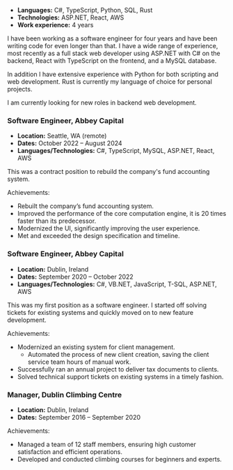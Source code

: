 - **Languages:** C#, TypeScript, Python, SQL, Rust
- **Technologies:** ASP.NET, React, AWS
- **Work experience:** 4 years

I have been working as a software engineer for four years and have been writing
code for even longer than that. I have a wide range of experience, most recently
as a full stack web developer using ASP.NET with C# on the backend, React with
TypeScript on the frontend, and a MySQL database.

In addition I have extensive experience with Python for both scripting and web
development. Rust is currently my language of choice for personal projects.

I am currently looking for new roles in backend web development.

### Software Engineer, Abbey Capital
- **Location:** Seattle, WA (remote)
- **Dates:** October 2022 – August 2024
- **Languages/Technologies:** C#, TypeScript, MySQL, ASP.NET, React, AWS

This was a contract position to rebuild the company's fund accounting system.

Achievements:
- Rebuilt the company’s fund accounting system.
- Improved the performance of the core computation engine, it is 20 times faster
  than its predecessor.
- Modernized the UI, significantly improving the user experience.
- Met and exceeded the design specification and timeline.

### Software Engineer, Abbey Capital
- **Location:** Dublin, Ireland
- **Dates:** September 2020 – October 2022
- **Languages/Technologies:** C#, VB.NET, JavaScript, T-SQL, ASP.NET, AWS

This was my first position as a software engineer. I started off solving tickets
for existing systems and quickly moved on to new feature development.

Achievements:
- Modernized an existing system for client management.
  - Automated the process of new client creation, saving the client service team
    hours of manual work.
- Successfully ran an annual project to deliver tax documents to clients.
- Solved technical support tickets on existing systems in a timely fashion.

### Manager, Dublin Climbing Centre
- **Location:** Dublin, Ireland
- **Dates:** September 2016 – September 2020

Achievements:
- Managed a team of 12 staff members, ensuring high customer satisfaction and
  efficient operations.
- Developed and conducted climbing courses for beginners and experts.
